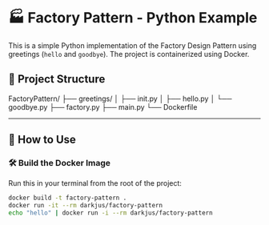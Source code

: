 # 🏭 Factory Pattern - Python Example

This is a simple Python implementation of the Factory Design Pattern using greetings (`hello` and `goodbye`). The project is containerized using Docker.

## 📁 Project Structure

FactoryPattern/
├── greetings/
│ ├── init.py
│ ├── hello.py
│ └── goodbye.py
├── factory.py
├── main.py
└── Dockerfile


---

## 🚀 How to Use

### 🛠️ Build the Docker Image

Run this in your terminal from the root of the project:

```bash
docker build -t factory-pattern .
docker run -it --rm darkjus/factory-pattern
echo "hello" | docker run -i --rm darkjus/factory-pattern
